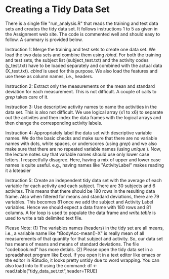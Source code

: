 Creating a Tidy Data Set
========================

There is a single file "run_analysis.R" that reads the training and test data sets and creates the tidy data set. It follows instructions 1 to 5 as given in the Assignment web site. The code is commented well and should easy to follow. A summary is provided below.

Instruction 1: Merge the training and test sets to create one data set.
We load the two data sets and combine them using *rbind*. For both the training and test sets, the subject list (subject_test.txt) and the activity codes (y_test.txt) have to be loaded separately and combined with the actual data (X_test.txt). *cbind* is used for this purpose. We also load the features and use these as column names, i.e., headers.

Instruction 2: Extract only the measurements on the mean and standard deviation for each measurement.
This is not difficult. A couple of calls to *grep* takes care of it.

Instruction 3: Use descriptive activity names to name the activities in the data set.
This is also not difficult. We use logical array (x1 to x6) to separate out the activites and then index the data frames with the logical arrays and then change the corresponding activity labels.

Instruction 4: Appropriately label the data set with descriptive variable names.
We do the basic checks and make sure that there are no variable names with dots, white spaces, or underscores (using *grep*) and we also make sure that there are no repeated variable names (using *unique* ). Now, the lecture notes say that variable names should use only lower case letters. I respectfully disagree. Here, having a mix of upper and lower case names is quite useful. e.g., having names like "ActivityLabel" makes reading it a loteasier

Instruction 5: Create an independent tidy data set with the average of each variable for each activity and each subject.
There are 30 subjects and 6 activites. This means that there should be 180 rows in the resulting data frame. Also when filtered for means and standard deviations, there are 79 variables. This becomes 81 once we add the subject and Activity Label variables. Hence we should expect a data frame with 180 rows and 81 columns. A for loop is used to populate the data frame and *write.table* is used to write a tab delimited text file.

Please Note:
(1) The variables names (headers) in the tidy set are all means, i.e., a variable name like "tBodyAcc-mean()-X" is really mean of all measurements of that quantity for that subject and activity. So, our data set has means of means and means of standard deviations. The file "codebook.md" has more detials.
(2) Please open the tidy data set in a spreadsheet program like Excel. If you open it in a text editor like emacs or the editor in RStudio, it looks pretty untidy due to word wrapping. You can also load into to R using the command:
df <- read.table("tidy_data_set.txt",header=TRUE)




